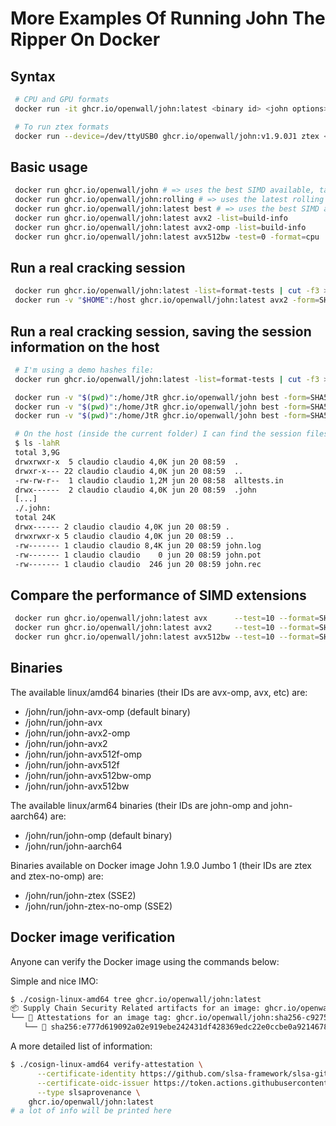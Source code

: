 # More Examples Of Running John The Ripper On Docker

## Syntax

```bash
 # CPU and GPU formats
 docker run -it ghcr.io/openwall/john:latest <binary id> <john options>

 # To run ztex formats
 docker run --device=/dev/ttyUSB0 ghcr.io/openwall/john:v1.9.0J1 ztex <john options>
```

## Basic usage

```bash
 docker run ghcr.io/openwall/john # => uses the best SIMD available, tag 'latest' can be ommited
 docker run ghcr.io/openwall/john:rolling # => uses the latest rolling release
 docker run ghcr.io/openwall/john:latest best # => uses the best SIMD available
 docker run ghcr.io/openwall/john:latest avx2 -list=build-info
 docker run ghcr.io/openwall/john:latest avx2-omp -list=build-info
 docker run ghcr.io/openwall/john:latest avx512bw -test=0 -format=cpu
```

## Run a real cracking session

```bash
 docker run ghcr.io/openwall/john:latest -list=format-tests | cut -f3 > ~/alltests.in
 docker run -v "$HOME":/host ghcr.io/openwall/john:latest avx2 -form=SHA512crypt /host/alltests.in --max-run=300
```

## Run a real cracking session, saving the session information on the host

```bash
 # I'm using a demo hashes file:
 docker run ghcr.io/openwall/john:latest -list=format-tests | cut -f3 > alltests.in

 docker run -v "$(pwd)":/home/JtR ghcr.io/openwall/john best -form=SHA512crypt /home/JtR/alltests.in --max-run=30
 docker run -v "$(pwd)":/home/JtR ghcr.io/openwall/john best -form=SHA512crypt --wordlist --rules /home/JtR/alltests.in --max-run=20
 docker run -v "$(pwd)":/home/JtR ghcr.io/openwall/john best -form=SHA512crypt --incrementa:digits /home/JtR/alltests.in --max-run=20

 # On the host (inside the current folder) I can find the session files:
 $ ls -lahR
 total 3,9G
 drwxrwxr-x  5 claudio claudio 4,0K jun 20 08:59  .
 drwxr-x--- 22 claudio claudio 4,0K jun 20 08:59  ..
 -rw-rw-r--  1 claudio claudio 1,2M jun 20 08:58  alltests.in
 drwx------  2 claudio claudio 4,0K jun 20 08:59  .john
 [...]
 ./.john:
 total 24K
 drwx------ 2 claudio claudio 4,0K jun 20 08:59 .
 drwxrwxr-x 5 claudio claudio 4,0K jun 20 08:59 ..
 -rw------- 1 claudio claudio 8,4K jun 20 08:59 john.log
 -rw------- 1 claudio claudio    0 jun 20 08:59 john.pot
 -rw------- 1 claudio claudio  246 jun 20 08:59 john.rec
```

## Compare the performance of SIMD extensions

```bash
 docker run ghcr.io/openwall/john:latest avx      --test=10 --format=SHA512crypt
 docker run ghcr.io/openwall/john:latest avx2     --test=10 --format=SHA512crypt
 docker run ghcr.io/openwall/john:latest avx512bw --test=10 --format=SHA512crypt
```

## Binaries

The available linux/amd64 binaries (their IDs are avx-omp, avx, etc) are:

- /john/run/john-avx-omp (default binary)
- /john/run/john-avx
- /john/run/john-avx2-omp
- /john/run/john-avx2
- /john/run/john-avx512f-omp
- /john/run/john-avx512f
- /john/run/john-avx512bw-omp
- /john/run/john-avx512bw

The available linux/arm64 binaries (their IDs are john-omp and john-aarch64) are:

- /john/run/john-omp (default binary)
- /john/run/john-aarch64

Binaries available on Docker image John 1.9.0 Jumbo 1 (their IDs are ztex and ztex-no-omp) are:

- /john/run/john-ztex (SSE2)
- /john/run/john-ztex-no-omp (SSE2)

## Docker image verification

Anyone can verify the Docker image using the commands below:

Simple and nice IMO:

```bash
$ ./cosign-linux-amd64 tree ghcr.io/openwall/john:latest
📦 Supply Chain Security Related artifacts for an image: ghcr.io/openwall/john:latest
└── 💾 Attestations for an image tag: ghcr.io/openwall/john:sha256-c9275acf784a3f19cab3ce0aab3cedefbe986dcbe70df650e5802ec23127f4da.att
   └── 🍒 sha256:e777d619092a02e919ebe242431df428369edc22e0ccbe0a9214678343452af8
```

A more detailed list of information:

```bash
$ ./cosign-linux-amd64 verify-attestation \
      --certificate-identity https://github.com/slsa-framework/slsa-github-generator/.github/workflows/generator_container_slsa3.yml@refs/tags/v1.7.0 \
      --certificate-oidc-issuer https://token.actions.githubusercontent.com \
      --type slsaprovenance \
    ghcr.io/openwall/john:latest
# a lot of info will be printed here
```
